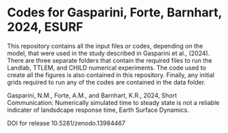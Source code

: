 # Codes for Gasparini, Forte, Barnhart, 2024, ESURF

This repository contains all the input files or codes, depending on the model, that were used in the study described in Gasparini et al., (2024). There are three separate folders that contain the required files to run the Landlab, TTLEM, and CHILD numerical experiments. The code used to create all the figures is also contained in this repository. Finally, any initial grids required to run any of the codes are contained in the data folder.

Gasparini, N.M., Forte, A.M., and Barnhart, K.R., 2024, Short Communication: Numerically simulated time to steady state is not a reliable indicater of landsdcape response time, Earth Surface Dynamics.

DOI for release 10.5281/zenodo.13984467
